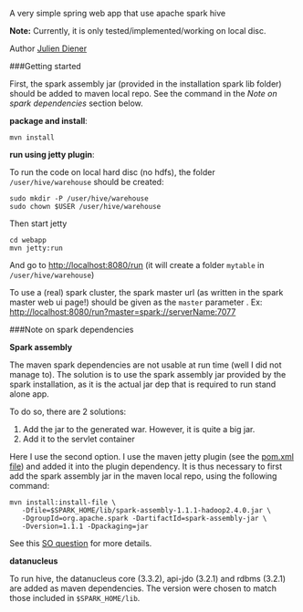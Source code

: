 A very simple spring web app that use apache spark hive

**Note:** Currently, it is only tested/implemented/working on local disc.

Author [Julien Diener](http://julien.diener.website)

###Getting started

First, the spark assembly jar (provided in the installation spark lib folder) should be added to maven local repo.
See the command in the *Note on spark dependencies* section below.

**package and install**:

    mvn install

**run using jetty plugin**:

To run the code on local hard disc (no hdfs), the folder `/user/hive/warehouse` should be created:

    sudo mkdir -P /user/hive/warehouse
    sudo chown $USER /user/hive/warehouse

Then start jetty

    cd webapp
    mvn jetty:run

And go to [http://localhost:8080/run](http://localhost:8080/run)
(it will create a folder `mytable` in `/user/hive/warehouse`)

To use a (real) spark cluster, the spark master url
(as written in the spark master web ui page!) should be given as the `master` parameter .
Ex: [http://localhost:8080/run?master=spark://serverName:7077](http://localhost:8080/run?master=spark://serverName:7077)


###Note on spark dependencies

**Spark assembly**

The maven spark dependencies are not usable at run time (well I did not manage to). The solution is to use the spark
assembly jar provided by the spark installation, as it is the actual jar dep that is required to run stand alone app.

To do so, there are 2 solutions:

  1. Add the jar to the generated war. However, it is quite a big jar.
  2. Add it to the servlet container

Here I use the second option. I use the maven jetty plugin (see the [pom.xml file](pom.xml)) and added it into
the plugin dependency. It is thus necessary to first add the spark assembly jar in the maven local repo,
using the following command:

    mvn install:install-file \
       -Dfile=$SPARK_HOME/lib/spark-assembly-1.1.1-hadoop2.4.0.jar \
       -DgroupId=org.apache.spark -DartifactId=spark-assembly-jar \
       -Dversion=1.1.1 -Dpackaging=jar

See this [SO question](http://stackoverflow.com/q/28860270/1206998) for more details.

**datanucleus**

To run hive, the datanucleus core (3.3.2), api-jdo (3.2.1) and rdbms (3.2.1) are added as maven dependencies.
The version were chosen to match those included in `$SPARK_HOME/lib`.